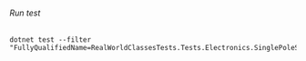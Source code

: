 ###### Run test

```
dotnet test --filter  "FullyQualifiedName=RealWorldClassesTests.Tests.Electronics.SinglePoleSingelThrowTests.IsConnected"
```